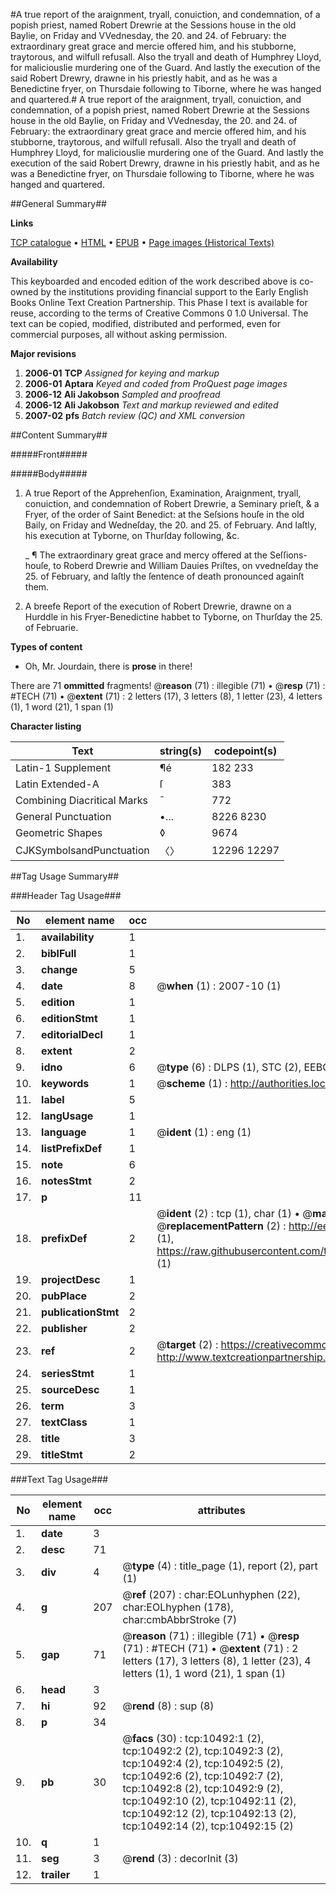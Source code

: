 #A true report of the araignment, tryall, conuiction, and condemnation, of a popish priest, named Robert Drewrie at the Sessions house in the old Baylie, on Friday and VVednesday, the 20. and 24. of February: the extraordinary great grace and mercie offered him, and his stubborne, traytorous, and wilfull refusall. Also the tryall and death of Humphrey Lloyd, for maliciouslie murdering one of the Guard. And lastly the execution of the said Robert Drewry, drawne in his priestly habit, and as he was a Benedictine fryer, on Thursdaie following to Tiborne, where he was hanged and quartered.#
A true report of the araignment, tryall, conuiction, and condemnation, of a popish priest, named Robert Drewrie at the Sessions house in the old Baylie, on Friday and VVednesday, the 20. and 24. of February: the extraordinary great grace and mercie offered him, and his stubborne, traytorous, and wilfull refusall. Also the tryall and death of Humphrey Lloyd, for maliciouslie murdering one of the Guard. And lastly the execution of the said Robert Drewry, drawne in his priestly habit, and as he was a Benedictine fryer, on Thursdaie following to Tiborne, where he was hanged and quartered.

##General Summary##

**Links**

[TCP catalogue](http://www.ota.ox.ac.uk/tcp/)  • 
[HTML](http://tei.it.ox.ac.uk/tcp/Texts-HTML/free/A20/A20886.html)  • 
[EPUB](http://tei.it.ox.ac.uk/tcp/Texts-EPUB/free/A20/A20886.epub) • 
[Page images (Historical Texts)](https://data.historicaltexts.jisc.ac.uk/view?pubId=eebo-99845584e&pageId=eebo-99845584e-10492-1)

**Availability**

This keyboarded and encoded edition of the
	       work described above is co-owned by the institutions
	       providing financial support to the Early English Books
	       Online Text Creation Partnership. This Phase I text is
	       available for reuse, according to the terms of Creative
	       Commons 0 1.0 Universal. The text can be copied,
	       modified, distributed and performed, even for
	       commercial purposes, all without asking permission.

**Major revisions**

1. __2006-01__ __TCP__ *Assigned for keying and markup*
1. __2006-01__ __Aptara__ *Keyed and coded from ProQuest page images*
1. __2006-12__ __Ali Jakobson__ *Sampled and proofread*
1. __2006-12__ __Ali Jakobson__ *Text and markup reviewed and edited*
1. __2007-02__ __pfs__ *Batch review (QC) and XML conversion*

##Content Summary##

#####Front#####

#####Body#####

1. A true Report of
the Apprehenſion, Examination,
Araignment, tryall, conuiction,
and condemnation of Robert
Drewrie, a Seminary prieſt,
& a Fryer, of the order of Saint
Benedict: at the Seſsions houſe
in the old Baily, on Friday and
Wedneſday, the 20. and 25. of
February. And laſtly, his execution
at Tyborne, on Thurſday
following, &c.

    _ ¶ The extraordinary great grace
and mercy offered at the Seſſions-houſe, to Roberd
Drewrie and William Dauies Priſtes, on vvedneſday
the 25. of February, and laſtly the ſentence
of death pronounced againſt
them.

1. A breefe Report of the execution
of Robert Drewrie, drawne on a Hurddle in his
Fryer-Benedictine habbet to Tyborne, on
Thurſday the 25. of Februarie.

**Types of content**

  * Oh, Mr. Jourdain, there is **prose** in there!

There are 71 **ommitted** fragments! 
 @__reason__ (71) : illegible (71)  •  @__resp__ (71) : #TECH (71)  •  @__extent__ (71) : 2 letters (17), 3 letters (8), 1 letter (23), 4 letters (1), 1 word (21), 1 span (1)

**Character listing**


|Text|string(s)|codepoint(s)|
|---|---|---|
|Latin-1 Supplement|¶é|182 233|
|Latin Extended-A|ſ|383|
|Combining             Diacritical Marks|̄|772|
|General Punctuation|•…|8226 8230|
|Geometric Shapes|◊|9674|
|CJKSymbolsandPunctuation|〈〉|12296 12297|

##Tag Usage Summary##

###Header Tag Usage###

|No|element name|occ|attributes|
|---|---|---|---|
|1.|__availability__|1||
|2.|__biblFull__|1||
|3.|__change__|5||
|4.|__date__|8| @__when__ (1) : 2007-10 (1)|
|5.|__edition__|1||
|6.|__editionStmt__|1||
|7.|__editorialDecl__|1||
|8.|__extent__|2||
|9.|__idno__|6| @__type__ (6) : DLPS (1), STC (2), EEBO-CITATION (1), PROQUEST (1), VID (1)|
|10.|__keywords__|1| @__scheme__ (1) : http://authorities.loc.gov/ (1)|
|11.|__label__|5||
|12.|__langUsage__|1||
|13.|__language__|1| @__ident__ (1) : eng (1)|
|14.|__listPrefixDef__|1||
|15.|__note__|6||
|16.|__notesStmt__|2||
|17.|__p__|11||
|18.|__prefixDef__|2| @__ident__ (2) : tcp (1), char (1)  •  @__matchPattern__ (2) : ([0-9\-]+):([0-9IVX]+) (1), (.+) (1)  •  @__replacementPattern__ (2) : http://eebo.chadwyck.com/downloadtiff?vid=$1&page=$2 (1), https://raw.githubusercontent.com/textcreationpartnership/Texts/master/tcpchars.xml#$1 (1)|
|19.|__projectDesc__|1||
|20.|__pubPlace__|2||
|21.|__publicationStmt__|2||
|22.|__publisher__|2||
|23.|__ref__|2| @__target__ (2) : https://creativecommons.org/publicdomain/zero/1.0/ (1), http://www.textcreationpartnership.org/docs/. (1)|
|24.|__seriesStmt__|1||
|25.|__sourceDesc__|1||
|26.|__term__|3||
|27.|__textClass__|1||
|28.|__title__|3||
|29.|__titleStmt__|2||


###Text Tag Usage###

|No|element name|occ|attributes|
|---|---|---|---|
|1.|__date__|3||
|2.|__desc__|71||
|3.|__div__|4| @__type__ (4) : title_page (1), report (2), part (1)|
|4.|__g__|207| @__ref__ (207) : char:EOLunhyphen (22), char:EOLhyphen (178), char:cmbAbbrStroke (7)|
|5.|__gap__|71| @__reason__ (71) : illegible (71)  •  @__resp__ (71) : #TECH (71)  •  @__extent__ (71) : 2 letters (17), 3 letters (8), 1 letter (23), 4 letters (1), 1 word (21), 1 span (1)|
|6.|__head__|3||
|7.|__hi__|92| @__rend__ (8) : sup (8)|
|8.|__p__|34||
|9.|__pb__|30| @__facs__ (30) : tcp:10492:1 (2), tcp:10492:2 (2), tcp:10492:3 (2), tcp:10492:4 (2), tcp:10492:5 (2), tcp:10492:6 (2), tcp:10492:7 (2), tcp:10492:8 (2), tcp:10492:9 (2), tcp:10492:10 (2), tcp:10492:11 (2), tcp:10492:12 (2), tcp:10492:13 (2), tcp:10492:14 (2), tcp:10492:15 (2)|
|10.|__q__|1||
|11.|__seg__|3| @__rend__ (3) : decorInit (3)|
|12.|__trailer__|1||
